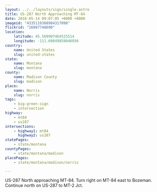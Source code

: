 ```yaml
---
layout: ../../layouts/sign/single.astro
title: US-287 North Approaching MT-84
date: 2016-05-14 09:07:05 +0000 +0000
imageid: "4335119368984317090"
flickrid: "26987748690"
location:
    latitude: 45.569907464525514
    longitude: -111.69049859046936
country:
    name: United States
    slug: united-states
state:
    name: Montana
    slug: montana
county:
    name: Madison County
    slug: madison
place:
    name: Norris
    slug: norris
tags:
    - big-green-sign
    - intersection
highway:
    - mt84
    - us287
intersections:
    - highway1: mt84
      highway2: us287
statePages:
    - state/montana
countyPages:
    - state/montana/madison
placePages:
    - state/montana/madison/norris

---
```

US-287 North approaching MT-84.  Turn right on MT-84 east to Bozeman.  Continue north on US-287 to MT-2 Jct.